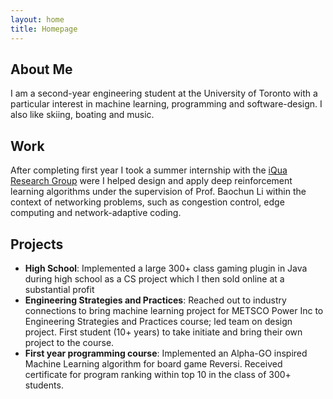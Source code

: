```yaml
---
layout: home
title: Homepage
---
```


## About Me

I am a second-year engineering student at the University of Toronto with a particular interest in machine learning, programming and software-design. I also like skiing, boating and music.

## Work

After completing first year I took a summer internship with the [iQua Research Group](https://iqua.ece.toronto.edu) were I helped design and apply deep reinforcement learning algorithms under the supervision of Prof. Baochun Li within the context of networking problems, such as congestion control, edge computing and network-adaptive coding.

## Projects

* **High School**: Implemented a large 300+ class gaming plugin in Java during high school as a CS project which I then sold online at a substantial profit
* **Engineering Strategies and Practices**: Reached out to industry connections to bring machine learning project for METSCO Power Inc to Engineering Strategies and Practices course; led team on design project. First student (10+ years) to take initiate and bring their own project to the course.
* **First year programming course**: Implemented an Alpha-GO inspired Machine Learning algorithm for board game Reversi. Received certificate for program ranking within top 10 in the class of 300+ students.
